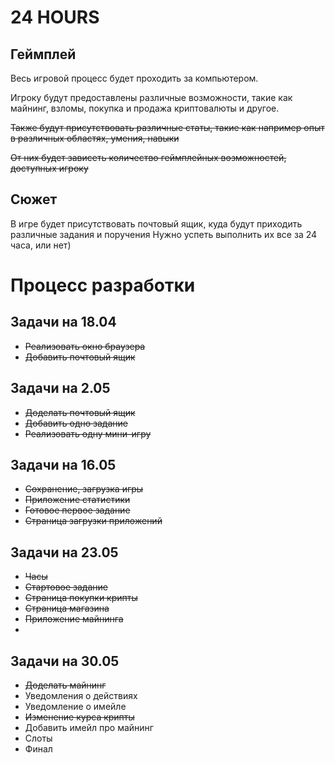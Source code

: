 # 24 HOURS

## Геймплей

Весь игровой процесс будет проходить за компьютером.

Игроку будут предоставлены различные возможности, такие как майнинг, взломы, покупка и продажа криптовалюты и другое.

~~Также будут присутствовать различные статы, такие как например опыт в различных областях, умения, навыки~~

~~От них будет зависеть количество геймплейных возможностей, доступных игроку~~

## Сюжет

В игре будет присутствовать почтовый ящик, куда будут приходить различные задания и поручения
Нужно успеть выполнить их все за 24 часа, или нет)

# Процесс разработки

## Задачи на 18.04
- ~~Реализовать окно браузера~~
- ~~Добавить почтовый ящик~~

## Задачи на 2.05
- ~~Доделать почтовый ящик~~
- ~~Добавить одно задание~~
- ~~Реализовать одну мини-игру~~

## Задачи на 16.05
- ~~Сохранение, загрузка игры~~
- ~~Приложение статистики~~
- ~~Готовое первое задание~~
- ~~Страница загрузки приложений~~

## Задачи на 23.05
- ~~Часы~~
- ~~Стартовое задание~~
- ~~Страница покупки крипты~~
- ~~Страница магазина~~
- ~~Приложение майнинга~~
- 
## Задачи на 30.05
- ~~Доделать майнинг~~
- Уведомления о действиях
- Уведомление о имейле
- ~~Изменение курса крипты~~
- Добавить имейл про майнинг
- Слоты
- Финал